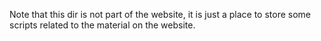 Note that this dir is not part of the website,
it is just a place to store some scripts related to the material on the website.